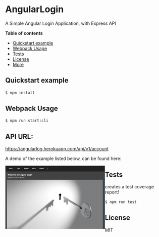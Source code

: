 # AngularLogin
A Simple Angular Login Application, with Express API

**Table of contents**

* [Quickstart example](#quickstart-example)
* [Webpack Usage](#webpack-usage)
* [Tests](#tests)
* [License](#license)
* [More](#more)

## Quickstart example


```bash
$ npm install
```

## Webpack Usage

```bash
$ npm run start:cli
```

## API URL:
https://angularlog.herokuapp.com/api/v1/account

A demo of the example listed below, can be found here:

<a href="https://angularlog.herokuapp.com/"><img src="https://github.com/jmullings/AngularLogin/blob/master/src/assets/landing.png" style="float:left; height:200px"></a>

## Tests
creates a test coverage report!

```bash
$ npm run test
```

## License

MIT
